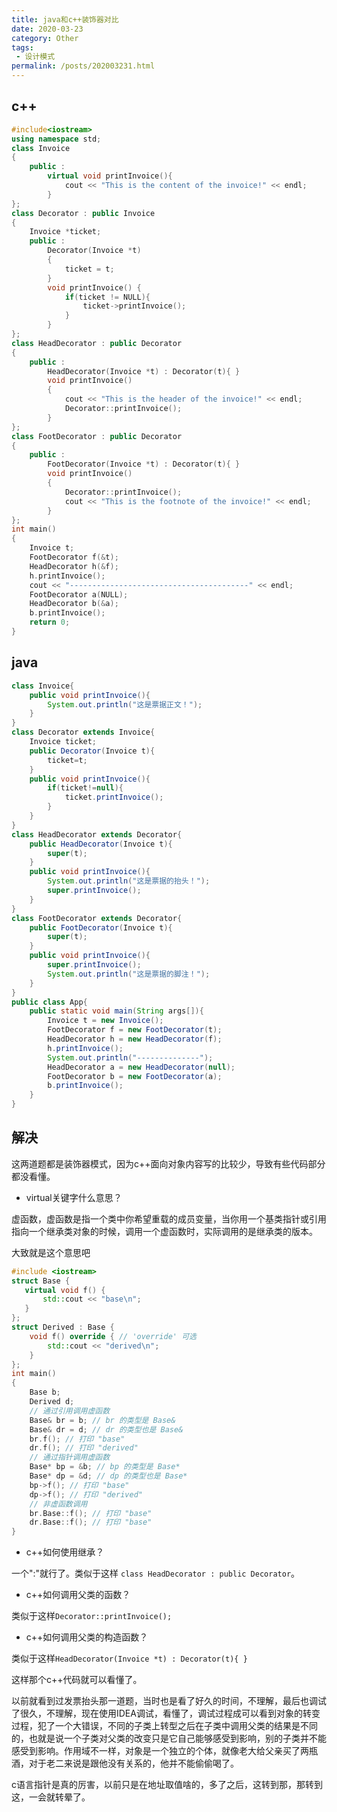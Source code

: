 ```yaml
---
title: java和c++装饰器对比
date: 2020-03-23
category: Other
tags:
 - 设计模式
permalink: /posts/202003231.html
---
```


## c++

```cpp
#include<iostream>
using namespace std;
class Invoice
{
	public :
		virtual void printInvoice(){
			cout << "This is the content of the invoice!" << endl;
		}
};
class Decorator : public Invoice
{
	Invoice *ticket;
	public :
		Decorator(Invoice *t)
		{
			ticket = t;
		}
		void printInvoice() {
			if(ticket != NULL){
				ticket->printInvoice();
			}
		}
};
class HeadDecorator : public Decorator
{
	public :
		HeadDecorator(Invoice *t) : Decorator(t){ }
		void printInvoice()
		{
			cout << "This is the header of the invoice!" << endl;
			Decorator::printInvoice();
		}
};
class FootDecorator : public Decorator
{
	public :
		FootDecorator(Invoice *t) : Decorator(t){ }
		void printInvoice()
		{
			Decorator::printInvoice();
			cout << "This is the footnote of the invoice!" << endl;
		}
};
int main()
{
	Invoice t;
	FootDecorator f(&t);
	HeadDecorator h(&f);
	h.printInvoice();
	cout << "----------------------------------------" << endl;
	FootDecorator a(NULL);
	HeadDecorator b(&a);
	b.printInvoice();
	return 0;
} 
```

## java

```java
class Invoice{
    public void printInvoice(){
        System.out.println("这是票据正文！");
    }
}
class Decorator extends Invoice{
    Invoice ticket;
    public Decorator(Invoice t){
        ticket=t;
    }
    public void printInvoice(){
        if(ticket!=null){
            ticket.printInvoice();
        }
    }
}
class HeadDecorator extends Decorator{
    public HeadDecorator(Invoice t){
        super(t);
    }
    public void printInvoice(){
        System.out.println("这是票据的抬头！");
        super.printInvoice();
    }
}
class FootDecorator extends Decorator{
    public FootDecorator(Invoice t){
        super(t);
    }
    public void printInvoice(){
        super.printInvoice();
        System.out.println("这是票据的脚注！");
    }
}
public class App{
    public static void main(String args[]){
        Invoice t = new Invoice();
        FootDecorator f = new FootDecorator(t);
        HeadDecorator h = new HeadDecorator(f);
        h.printInvoice();
        System.out.println("--------------");
        HeadDecorator a = new HeadDecorator(null);
        FootDecorator b = new FootDecorator(a);
        b.printInvoice();
    }
}
```

## 解决

这两道题都是装饰器模式，因为c++面向对象内容写的比较少，导致有些代码部分都没看懂。

+ virtual关键字什么意思？

虚函数，虚函数是指一个类中你希望重载的成员变量，当你用一个基类指针或引用指向一个继承类对象的时候，调用一个虚函数时，实际调用的是继承类的版本。

大致就是这个意思吧

```cpp
#include <iostream>
struct Base {
   virtual void f() {
       std::cout << "base\n";
   }
};
struct Derived : Base {
    void f() override { // 'override' 可选
        std::cout << "derived\n";
    }
};
int main()
{
    Base b;
    Derived d;
    // 通过引用调用虚函数
    Base& br = b; // br 的类型是 Base&
    Base& dr = d; // dr 的类型也是 Base&
    br.f(); // 打印 "base"
    dr.f(); // 打印 "derived"
    // 通过指针调用虚函数
    Base* bp = &b; // bp 的类型是 Base*
    Base* dp = &d; // dp 的类型也是 Base*
    bp->f(); // 打印 "base"
    dp->f(); // 打印 "derived"
    // 非虚函数调用
    br.Base::f(); // 打印 "base"
    dr.Base::f(); // 打印 "base"
}
```

+ c++如何使用继承？

一个":"就行了。类似于这样 `class HeadDecorator : public Decorator`。

+ c++如何调用父类的函数？

类似于这样`Decorator::printInvoice();`

+ c++如何调用父类的构造函数？

类似于这样`HeadDecorator(Invoice *t) : Decorator(t){ }`

这样那个c++代码就可以看懂了。

以前就看到过发票抬头那一道题，当时也是看了好久的时间，不理解，最后也调试了很久，不理解，现在使用IDEA调试，看懂了，调试过程成可以看到对象的转变过程，犯了一个大错误，不同的子类上转型之后在子类中调用父类的结果是不同的，也就是说一个子类对父类的改变只是它自己能够感受到影响，别的子类并不能感受到影响。作用域不一样，对象是一个独立的个体，就像老大给父亲买了两瓶酒，对于老二来说是跟他没有关系的，他并不能偷偷喝了。

c语言指针是真的厉害，以前只是在地址取值啥的，多了之后，这转到那，那转到这，一会就转晕了。